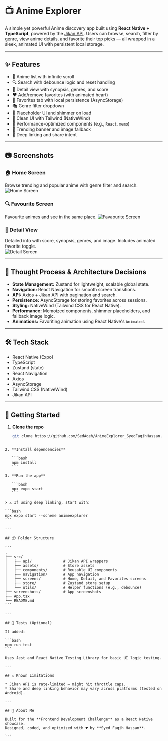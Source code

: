 # 📺 Anime Explorer

A simple yet powerful Anime discovery app built using **React Native + TypeScript**, powered by the [Jikan API](https://api.jikan.moe/v4/anime). Users can browse, search, filter by genre, view anime details, and favorite their top picks — all wrapped in a sleek, animated UI with persistent local storage.

---

## ✨ Features

- 📜 Anime list with infinite scroll
- 🔍 Search with debounce logic and reset handling
- 🧾 Detail view with synopsis, genres, and score
- ❤️ Add/remove favorites (with animated heart)
- 📁 Favorites tab with local persistence (AsyncStorage)
- 🎭 Genre filter dropdown
- 🔁 Placeholder UI and shimmer on load
- 🌈 Clean UI with Tailwind (NativeWind)
- 🚀 Performance-optimized components (e.g., `React.memo`)
- 📸 Trending banner and image fallback
- 📲 Deep linking and share intent

---

## 📷 Screenshots

### 🏠 Home Screen

Browse trending and popular anime with genre filter and search.  
![Home Screen](./screenshots/home.png)

### 🔍 Favourite Screen

Favourite animes and see in the same place.
![Favaourite Screen](./screenshots/favourite.png)

### 📄 Detail View

Detailed info with score, synopsis, genres, and image. Includes animated favorite toggle.  
![Detail Screen](./screenshots/detail.png)

---

## 🧠 Thought Process & Architecture Decisions

- **State Management:** Zustand for lightweight, scalable global state.
- **Navigation:** React Navigation for smooth screen transitions.
- **API:** Axios + Jikan API with pagination and search.
- **Persistence:** AsyncStorage for storing favorites across sessions.
- **Styling:** NativeWind (Tailwind CSS for React Native).
- **Performance:** Memoized components, shimmer placeholders, and fallback image logic.
- **Animations:** Favoriting animation using React Native's `Animated`.

---

## 🛠 Tech Stack

- React Native (Expo)
- TypeScript
- Zustand (state)
- React Navigation
- Axios
- AsyncStorage
- Tailwind CSS (NativeWind)
- Jikan API

---

## 🚀 Getting Started

1. **Clone the repo**

   ```bash
   git clone https://github.com/SedAqeh/AnimeExplorer_SyedFaqihHassan.git
   ```

````

2. **Install dependencies**

   ```bash
   npm install
   ```

3. **Run the app**

   ```bash
   npx expo start
   ```

> ⚠️ If using deep linking, start with:

```bash
npx expo start --scheme animeexplorer
```

---

## 📦 Folder Structure

```
.
├── src/
│   ├── api/              # Jikan API wrappers
│   ├── assets/           # Store assets
│   ├── components/       # Reusable UI components
│   ├── navigation/       # App navigation
│   ├── screens/          # Home, Detail, and Favorites screens
│   ├── store/            # Zustand store setup
│   └── utils/            # Helper functions (e.g., debounce)
├── screenshots/          # App screenshots
├── App.tsx
└── README.md
```

---

## 🧪 Tests (Optional)

If added:

```bash
npm run test
```

Uses Jest and React Native Testing Library for basic UI logic testing.

---

## ⚠️ Known Limitations

* Jikan API is rate-limited — might hit throttle caps.
* Share and deep linking behavior may vary across platforms (tested on Android).

---

## 🙋 About Me

Built for the **Frontend Development Challenge** as a React Native showcase.
Designed, coded, and optimized with ♥ by **Syed Faqih Hassan**.

```
````

